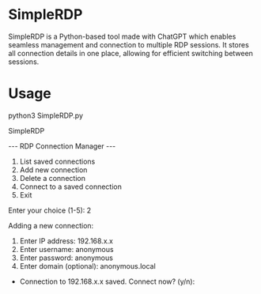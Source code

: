 # SimpleRDP

SimpleRDP is a Python-based tool made with ChatGPT which enables seamless management and connection to multiple RDP sessions. It stores all connection details in one place, allowing for efficient switching between sessions.

# Usage

python3 SimpleRDP.py

SimpleRDP

--- RDP Connection Manager ---
1. List saved connections
2. Add new connection
3. Delete a connection
4. Connect to a saved connection
5. Exit

Enter your choice (1-5): 2

Adding a new connection:
1. Enter IP address: 192.168.x.x
2. Enter username: anonymous
3. Enter password: anonymous
4. Enter domain (optional): anonymous.local
- Connection to 192.168.x.x saved.
  Connect now? (y/n):
